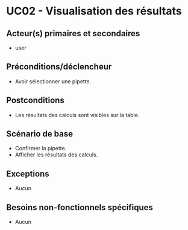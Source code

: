 # UC02 - Visualisation des résultats

## Acteur(s) primaires et secondaires

* user

## Préconditions/déclencheur

* Avoir sélectionner une pipette.

## Postconditions

* Les résultats des calculs sont visibles sur la table.

## Scénario de base

* Confirmer la pipette.
* Afficher les résultats des calculs.

## Exceptions

* Aucun

## Besoins non-fonctionnels spécifiques

* Aucun
